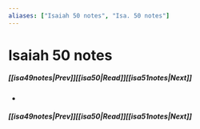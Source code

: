 ```yaml
---
aliases: ["Isaiah 50 notes", "Isa. 50 notes"]
---
```

# Isaiah 50 notes
##### <span class=arrow-left></span>[[isa49notes|Prev]]<span class=navigation-separator></span>[[isa50|Read]]<span class=navigation-separator></span>[[isa51notes|Next]]<span class=arrow-right></span>
- 
##### <span class=arrow-left></span>[[isa49notes|Prev]]<span class=navigation-separator></span>[[isa50|Read]]<span class=navigation-separator></span>[[isa51notes|Next]]<span class=arrow-right></span>